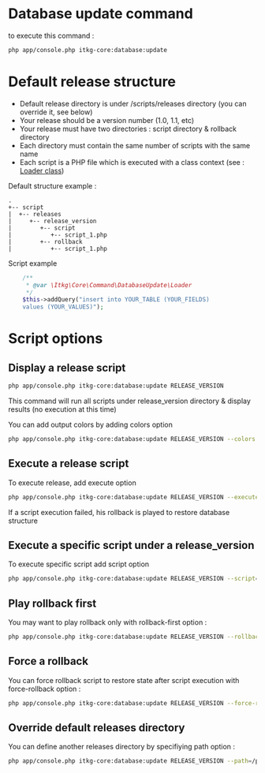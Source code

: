 Database update command
=======================

to execute this command :

```bash
php app/console.php itkg-core:database:update
```

# Default release structure

* Default release directory is under /scripts/releases directory (you can override it, see below)
* Your release should be a version number (1.0, 1.1, etc)
* Your release must have two directories : script directory & rollback directory
* Each directory must contain the same number of scripts with the same name
* Each script is a PHP file which is executed with a class context (see : [Loader class](https://github.com/itkg/core/blob/master/src/Itkg/Core/Command/DatabaseUpdate/Loader.php))


Default structure example :
```text
.
+-- script
|  +-- releases
|     +-- release_version
|        +-- script
|           +-- script_1.php
|        +-- rollback
|           +-- script_1.php
```

Script example

```php
    /**
     * @var \Itkg\Core\Command\DatabaseUpdate\Loader
     */
    $this->addQuery("insert into YOUR_TABLE (YOUR_FIELDS)
    values (YOUR_VALUES)");
```

# Script options

## Display a release script
```bash
php app/console.php itkg-core:database:update RELEASE_VERSION
```

This command will run all scripts under release_version directory & display results (no execution at this time)

You can add output colors by adding colors option

```bash
php app/console.php itkg-core:database:update RELEASE_VERSION --colors
```

## Execute a release script

To execute release, add execute option

```bash
php app/console.php itkg-core:database:update RELEASE_VERSION --execute
```

If a script execution failed, his rollback is played to restore database structure

## Execute a specific script under a release_version

To execute specific script add script option

```bash
php app/console.php itkg-core:database:update RELEASE_VERSION --script=YOUR_SCRIPT_NAME
```

## Play rollback first

You may want to play rollback only with rollback-first option :

```bash
php app/console.php itkg-core:database:update RELEASE_VERSION --rollback-first
```

## Force a rollback

You can force rollback script to restore state after script execution with force-rollback option :

```bash
php app/console.php itkg-core:database:update RELEASE_VERSION --force-rollback
```

## Override default releases directory

You can define another releases directory by specifiying path option :

```bash
php app/console.php itkg-core:database:update RELEASE_VERSION --path=/path/to/you/releases/directory
```
